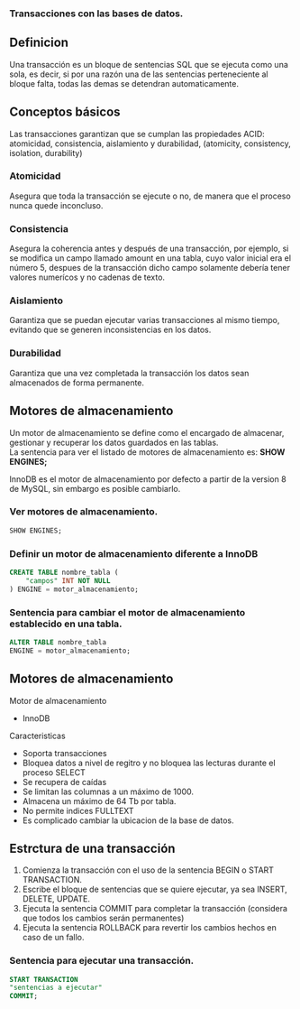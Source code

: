 ### Transacciones con las bases de datos.

## Definicion
Una transacción es un bloque de sentencias SQL que se ejecuta como una sola, es decir, si por una razón una de las sentencias perteneciente al bloque falta, todas las demas se detendran automaticamente.

## Conceptos básicos
Las transacciones garantizan que se cumplan las propiedades ACID: atomicidad, consistencia, aislamiento y durabilidad, (atomicity, consistency, isolation, durability)

### Atomicidad
Asegura que toda la transacción se ejecute o no, de manera que el proceso nunca quede inconcluso.

### Consistencia
Asegura la coherencia antes y después de una transacción, por ejemplo, si se modifica un campo llamado amount en una tabla, cuyo valor inicial era el número 5, despues de la transacción dicho campo solamente debería tener valores numerícos y no cadenas de texto.

### Aislamiento
Garantiza que se puedan ejecutar varias transacciones al mismo tiempo, evitando que se generen inconsistencias en los datos.

### Durabilidad
Garantiza que una vez completada la transacción los datos sean almacenados de forma permanente.

## Motores de almacenamiento
Un motor de almacenamiento se define como el encargado de almacenar, gestionar y recuperar los datos guardados en las tablas.  
La sentencia para ver el listado de motores de almacenamiento es: <b>SHOW ENGINES;</b>

InnoDB es el motor de almacenamiento por defecto a partir de la version 8 de MySQL, sin embargo es posible cambiarlo.

### Ver motores de almacenamiento.
````sql
SHOW ENGINES;
````

### Definir un motor de almacenamiento diferente a InnoDB
````sql
CREATE TABLE nombre_tabla (
    "campos" INT NOT NULL
) ENGINE = motor_almacenamiento;
````

### Sentencia para cambiar el motor de almacenamiento establecido en una tabla.
````sql
ALTER TABLE nombre_tabla
ENGINE = motor_almacenamiento;
````

## Motores de almacenamiento

Motor de almacenamiento
- InnoDB

Caracteristicas
- Soporta transacciones
- Bloquea datos a nivel de regitro y no bloquea las lecturas durante el proceso SELECT
- Se recupera de caídas
- Se limitan las columnas a un máximo de 1000.
- Almacena un máximo de 64 Tb por tabla.
- No permite indices FULLTEXT
- Es complicado cambiar la ubicacion de la base de datos.

## Estrctura de una transacción

1. Comienza la transacción con el uso de la sentencia BEGIN o START TRANSACTION.
2. Escribe el bloque de sentencias que se quiere ejecutar, ya sea INSERT, DELETE, UPDATE.
3. Ejecuta la sentencia COMMIT para completar la transacción (considera que todos los cambios serán permanentes)
4. Ejecuta la sentencia ROLLBACK para revertir los cambios hechos en caso de un fallo.

### Sentencia para ejecutar una transacción.
````sql 
START TRANSACTION 
"sentencias a ejecutar"
COMMIT;
````

